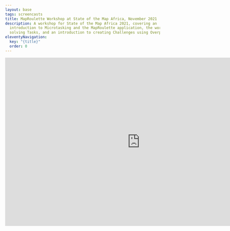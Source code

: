 ```yaml
---
layout: base
tags: screencasts
title: MapRoulette Workshop at State of the Map Africa, November 2021
description: A workshop for State of the Map Africa 2021, covering an
  introduction to Microtasking and the MapRoulette application, the workflow for
  solving Tasks, and an introduction to creating Challenges using Overpass.
eleventyNavigation:
  key: "{title}"
  order: 0
---
```

<iframe width="876" height="548" src="https://youtu.be/o4aefng9HQg" frameborder="0" allow="accelerometer; autoplay; clipboard-write; encrypted-media; gyroscope; picture-in-picture" allowfullscreen></iframe>